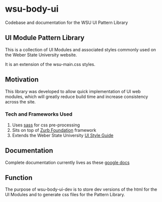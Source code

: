 # wsu-body-ui
Codebase and documentation for the WSU UI Pattern Library

## UI Module Pattern Library
This is a collection of UI Modules and associated styles commonly used on the Weber State University website.

It is an extension of the wsu-main.css styles.

## Motivation
This library was developed to allow quick implementation of UI web modules, which will greatly reduce build time and increase consistency across the site.

### Tech and Frameworks Used
1. Uses [sass](https://sass-lang.com/) for css pre-processing
2. Sits on top of [Zurb Foundation](https://foundation.zurb.com/sites/docs/) framework
3. Extends the Weber State University [UI Style Guide](https://www.weber.edu/uistyleguide/default.html)

## Documentation
Complete documentation currently lives as these [google docs](https://drive.google.com/drive/folders/1RqIUhGGq8k7rJWha4bTP1fAhZFGYLEZT?usp=sharing)

## Function
The purpose of wsu-body-ui-dev is to store dev versions of the html for the UI Modules and to generate css files for the Pattern Library.